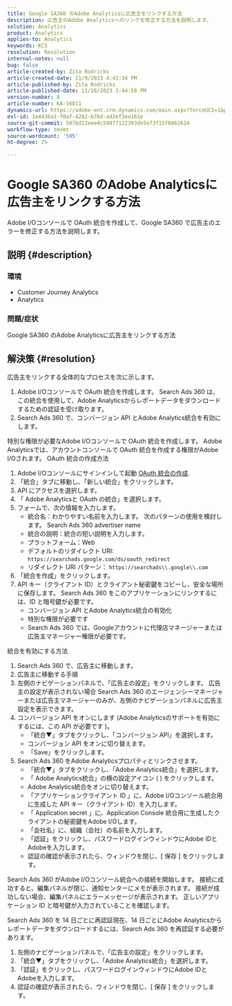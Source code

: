 ```yaml
---
title: Google SA360 のAdobe Analyticsに広告主をリンクする方法
description: 広告主のAdobe Analyticsへのリンクを修正する方法を説明します。
solution: Analytics
product: Analytics
applies-to: Analytics
keywords: KCS
resolution: Resolution
internal-notes: null
bug: false
article-created-by: Zita Rodricks
article-created-date: 11/9/2023 4:41:34 PM
article-published-by: Zita Rodricks
article-published-date: 11/16/2023 3:44:58 PM
version-number: 8
article-number: KA-16811
dynamics-url: https://adobe-ent.crm.dynamics.com/main.aspx?forceUCI=1&pagetype=entityrecord&etn=knowledgearticle&id=4b21d7d5-1e7f-ee11-8179-6045bd006b3d
exl-id: 1e4436a1-f0af-4282-b76d-a42ef3ee161e
source-git-commit: 587bd12eee4c59977122393de5e73f15f6062614
workflow-type: tm+mt
source-wordcount: '595'
ht-degree: 2%

---
```


# Google SA360 のAdobe Analyticsに広告主をリンクする方法


Adobe I/Oコンソールで OAuth 統合を作成して、Google SA360 で広告主のエラーを修正する方法を説明します。

## 説明 {#description}


### <b>環境</b>

- Customer Journey Analytics
- Analytics




### <b>問題/症状</b>

Google SA360 のAdobe Analyticsに広告主をリンクする方法


## 解決策 {#resolution}


広告主をリンクする全体的なプロセスを次に示します。

1. Adobe I/Oコンソールで OAuth 統合を作成します。 Search Ads 360 は、この統合を使用して、Adobe Analyticsからレポートデータをダウンロードするための認証を受け取ります。
2. Search Ads 360 で、コンバージョン API とAdobe Analytics統合を有効にします。


特別な権限が必要なAdobe I/Oコンソールで OAuth 統合を作成します。 Adobe Analyticsでは、アカウントコンソールで OAuth 統合を作成する権限がAdobe I/Oされます。 OAuth 統合の作成方法

1. Adobe I/Oコンソールにサインインして起動 [OAuth 統合の作成](https://developer.adobe.com/developer-console/docs/guides/#!AdobeDocs/adobeio-auth/master/AuthenticationOverview/OAuthIntegration.md).
2. 「統合」タブに移動し、「新しい統合」をクリックします。
3.  API にアクセスを選択します。
4. 「 Adobe Analyticsと OAuth の統合」を選択します。
5. フォームで、次の情報を入力します。
   - 統合名：わかりやすい名前を入力します。 次のパターンの使用を検討します。 Search Ads 360 advertiser name
   - 統合の説明：統合の短い説明を入力します。
   - プラットフォーム：Web
   - デフォルトのリダイレクト URI: `https://searchads.google.com/ds/oauth_redirect`
   - リダイレクト URI パターン： `https://searchads\\.google\\.com`
6. 「統合を作成」をクリックします。
7. API キー（クライアント ID）とクライアント秘密鍵をコピーし、安全な場所に保存します。 Search Ads 360 をこのアプリケーションにリンクするには、ID と暗号鍵が必要です。
   - コンバージョン API とAdobe Analytics統合の有効化
   - 特別な権限が必要です
   - Search Ads 360 では、Googleアカウントに代理店マネージャーまたは広告主マネージャー権限が必要です。


統合を有効にする方法

1. Search Ads 360 で、広告主に移動します。
2. 広告主に移動する手順
3. 左側のナビゲーションパネルで、「広告主の設定」をクリックします。    広告主の設定が表示されない場合 Search Ads 360 のエージェンシーマネージャーまたは広告主マネージャーのみが、左側のナビゲーションパネルに広告主設定を表示できます。
4. コンバージョン API をオンにします (Adobe Analyticsのサポートを有効にするには、この API が必要です )。
   - 「統合▼」タブをクリックし、「コンバージョン API」を選択します。
   - コンバージョン API をオンに切り替えます。
   - 「Save」をクリックします。
5. Search Ads 360 をAdobe Analyticsプロパティとリンクさせます。
   - 「統合▼」タブをクリックし、「Adobe Analytics統合」を選択します。
   - 「 Adobe Analytics統合」の横の設定アイコン ( ) をクリックします。
   - Adobe Analytics統合をオンに切り替えます。
   - 「アプリケーションクライアント ID 」に、Adobe I/Oコンソール統合用に生成した API キー（クライアント ID）を入力します。
   - 「 Application secret 」に、Application Console 統合用に生成したクライアントの秘密鍵をAdobe I/Oします。
   - 「会社名」に、組織（会社）の名前を入力します。
   - 「認証」をクリックし、パスワードログインウィンドウにAdobe IDとAdobeを入力します。
   - 認証の確認が表示されたら、ウィンドウを閉じ、[ 保存 ] をクリックします。


Search Ads 360 がAdobe I/Oコンソール統合への接続を開始します。 接続に成功すると、編集パネルが閉じ、通知センターにメモが表示されます。 接続が成功しない場合、編集パネルにエラーメッセージが表示されます。 正しいアプリケーション ID と暗号鍵が入力されていることを確認します。

Search Ads 360 を 14 日ごとに再認証現在、14 日ごとにAdobe Analyticsからレポートデータをダウンロードするには、Search Ads 360 を再認証する必要があります。

1. 左側のナビゲーションパネルで、「広告主の設定」をクリックします。
2. 「統合▼」タブをクリックし、「Adobe Analytics統合」を選択します。
3. 「認証」をクリックし、パスワードログインウィンドウにAdobe IDとAdobeを入力します。
4. 認証の確認が表示されたら、ウィンドウを閉じ、[ 保存 ] をクリックします。
